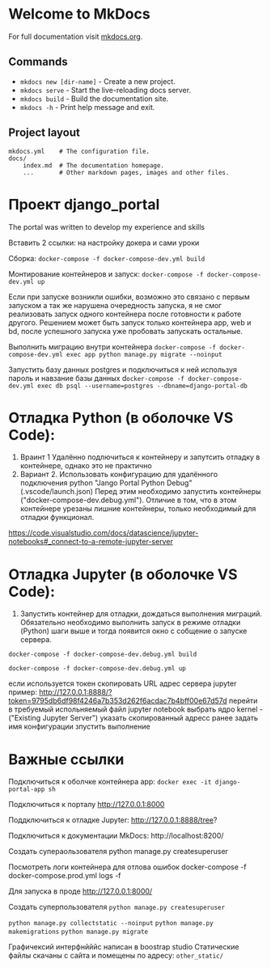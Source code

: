 # Welcome to MkDocs

For full documentation visit [mkdocs.org](https://www.mkdocs.org).

## Commands

* `mkdocs new [dir-name]` - Create a new project.
* `mkdocs serve` - Start the live-reloading docs server.
* `mkdocs build` - Build the documentation site.
* `mkdocs -h` - Print help message and exit.

## Project layout

    mkdocs.yml    # The configuration file.
    docs/
        index.md  # The documentation homepage.
        ...       # Other markdown pages, images and other files.

# Проект django_portal

The portal was written to develop my experience and skills

Вставить 2 ссылки: на настройку докера и сами уроки

Сборка: 
`docker-compose -f docker-compose-dev.yml build`

Монтирование контейнеров и запуск:
`docker-compose -f docker-compose-dev.yml up`

Если при запуске возникли ошибки, возможно это связано с первым запуском а так же нарушена очередность запуска, я не смог реализовать запуск одного контейнера после готовности к работе другого. Решением может быть запуск только контейнера app, web и bd, после успешного запуска уже пробовать запускать остальные.

Выполнить миграцию внутри контейнера
`docker-compose -f docker-compose-dev.yml exec app python manage.py migrate --noinput`

Запустить базу данных postgres и подключиться к ней используя пароль и навзание базы данных
d`ocker-compose -f docker-compose-dev.yml exec db psql --username=postgres --dbname=django-portal-db`

# Отладка Python (в оболочке VS Code):
1.  Враинт 1
Удалённо подлючиться  к контейнеру и запутсить отладку в контейнере, однако это не практично
2. Вариант 2. 
Использовать конфигурацию для удалённого подключения python "Jango Portal Python Debug" (.vscode/launch.json)
Перед этим необходимо запустить контейнеры ("docker-compose-dev.debug.yml").
Отличие в том, что в этом контейнере урезаны лишние контейнеры,  только необходимый для отладки функционал.

https://code.visualstudio.com/docs/datascience/jupyter-notebooks#_connect-to-a-remote-jupyter-server
# Отладка Jupyter (в оболочке VS Code):
1. Запустить контейнер для отладки, дождаться выполнения миграций. Обязательно необходимо выполнить запуск в режиме отладки (Python) шаги выше и тогда появится окно с собщение о запуске сервера. 

`docker-compose -f docker-compose-dev.debug.yml build`

`docker-compose -f docker-compose-dev.debug.yml up`

если используется токен скопировать URL адрес сервера jupyter
пример: http://127.0.0.1:8888/?token=9795db6df98f4246a7b353d262f6acdac7b4bff00e67d57d
перейти в требуемый испольняемый файл jupyter notebook
выбрать ядро kernel - ("Existing Jupyter Server")
указать скопированный адресс ранее
задать имя конфигурации
зпустить выполнение

# Важные ссылки

Подключиться к оболчке контейнера app:
`docker exec -it django-portal-app sh`

Подключиться к порталу
http://127.0.0.1:8000

Поддключиться к отладке Jupyter:
http://127.0.0.1:8888/tree?

Подключиться к документации MkDocs:
http://localhost:8200/

Создать супераользователя
python manage.py createsuperuser

Посмотреть логи контейнера для отлова ошибок
docker-compose -f docker-compose.prod.yml logs -f

Для запуска в проде
http://127.0.0.1:8000/

Создать суперпользователя
`python manage.py createsuperuser`

`python manage.py collectstatic --noinput`
`python manage.py makemigrations`
`python manage.py migrate`

Графичексий интерфнйййс написан в boostrap studio
Статические файлы скачаны с сайта и помещены по адресу:
`other_static/`